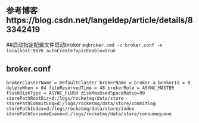 ## 参考博客https://blog.csdn.net/langeldep/article/details/83342419
##启动指定配置文件启动broker
```mqbroker.cmd -c broker.conf -n localhost:9876 autoCreateTopicEnable=true```
## broker.conf
``brokerClusterName = DefaultCluster
brokerName = broker-a
brokerId = 0
deleteWhen = 04
fileReservedTime = 48
brokerRole = ASYNC_MASTER
flushDiskType = ASYNC_FLUSH
diskMaxUsedSpaceRatio=99
storePathRootDir=d:/logs/rocketmq/data/store
storePathCommitLog=d:/logs/rocketmq/data/store/commitlog
storePathIndex=d:/logs/rocketmq/data/store/index
storePathConsumeQueue=d:/logs/rocketmq/data/store/consumequeue``